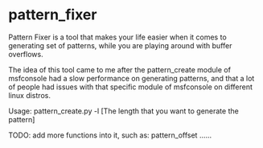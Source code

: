 # pattern_fixer
Pattern Fixer is a tool that makes your life easier when it comes to generating set of patterns, while you are playing around with buffer overflows.

The idea of this tool came to me after the pattern_create module of msfconsole had a slow performance on generating patterns, and that a lot of people had issues with that specific module of msfconsole on different linux distros.


Usage:
pattern_create.py -l [The length that you want to generate the pattern]





TODO:
  add more functions into it, such as:
  pattern_offset
  ......
